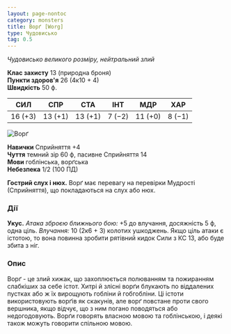 ```yaml
---
layout: page-nontoc
category: monsters
title: Ворґ [Worg]
type: Чудовисько
tag: 0.5
---
```


_Чудовисько великого розміру, нейтральний злий_

**Клас захисту** 13 (природна броня)    
**Пункти здоров'я** 26 (4к10 + 4)    
**Швидкість** 50 ф.

| СИЛ     | СПР     | СТА     | ІНТ    | МДР     | ХАР    |
| ------- | ------- | ------- | ------ | ------- | ------ |
| 16 (+3) | 13 (+1) | 13 (+1) | 7 (−2) | 11 (+0) | 8 (−1) |

![Ворґ](https://www.dndbeyond.com/avatars/thumbnails/0/52/1000/1000/636252724662073178.jpeg)

**Навички** Сприйняття +4    
**Чуття** темний зір 60 ф, пасивне Сприйняття 14    
**Мови** гоблінська, ворґська    
**Небезпека** 1/2 (100 ПД)

**Гострий слух і нюх.** Ворґ має перевагу на перевірки Мудрості (Сприйняття), що покладаються на слух або нюх.

### Дії
**Укус.** _Атака зброєю ближнього бою:_ +5 до влучання, досяжність 5 ф, одна ціль. _Влучання:_ 10 (2к6 + 3) колотих ушкоджень. Якщо ціль атаки є істотою, то вона повинна зробити рятівний кидок Сили з КС 13, або буде збита з ніг.

### Опис
Ворґ - це злий хижак, що захоплюється полюванням та пожиранням слабкіших за себе істот. Хитрі й злісні ворґи блукають по віддалених пустках або ж їх вирощують гобліни й гобгобліни. Ці істоти використовують ворґів як скакунів, але ворґ повстане проти свого вершника, якщо відчує, що з ним погано поводяться або недогодовують. Ворґи говорять власною мовою та гоблінською, і деякі також можуть говорити спільною мовою.
